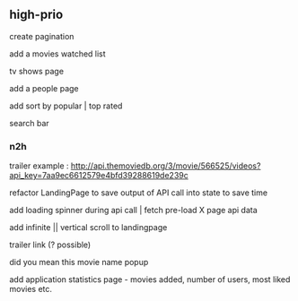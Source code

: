 ## high-prio

create pagination

add a movies watched list

tv shows page

add a people page

add sort by popular | top rated

search bar

### n2h

trailer example : http://api.themoviedb.org/3/movie/566525/videos?api_key=7aa9ec6612579e4bfd39288619de239c

refactor LandingPage to save output of API call into state to save time

add loading spinner during api call | fetch pre-load X page api data

add infinite || vertical scroll to landingpage

trailer link (? possible)

did you mean this movie name popup

add application statistics page - movies added, number of users, most liked movies etc.

